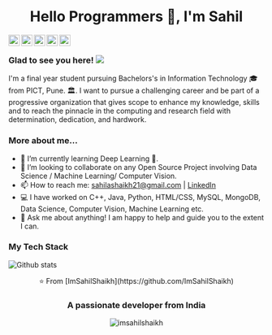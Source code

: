 <h1 align="center">Hello Programmers 👋, I'm Sahil</h1>

<a href="https://twitter.com/imsahilshaikh98">
  <img align="left" alt="Sahil's Twitter" width="22px" src="https://cdn.jsdelivr.net/npm/simple-icons@v3/icons/twitter.svg" />
</a>
<a href="https://www.linkedin.com/in/sahilshaikh21/>
  <img align="left" alt="Sahil's Linkdein" width="22px" src="https://cdn.jsdelivr.net/npm/simple-icons@v3/icons/linkedin.svg" />
</a>
<a href="https://github.com/ImSahilShaikh">
  <img align="left" alt="Sahil's Github" width="22px" src="https://cdn.jsdelivr.net/npm/simple-icons@v3/icons/github.svg" />
</a>
<a href="sahilashaikh21@gmail.com">
  <img align="left" alt="'Gmail" width="22px" src="https://cdn.jsdelivr.net/npm/simple-icons@3.1.0/icons/gmail.svg" />
</a>
<a href="https://www.facebook.com/sahilashaikh21/">
  <img align="left" alt="Sahil's Facebook" width="22px" src="https://cdn.jsdelivr.net/npm/simple-icons@v3/icons/facebook.svg" />
</a>
<a href="https://www.hackerrank.com/ImSahilShaikh">
  <img align="left" alt="Sahil's Hackerrank" width="22px" src="https://cdn.jsdelivr.net/npm/simple-icons@v3/icons/hackerrank.svg" />
</a>
<br />

### Glad to see you here! ![](https://visitor-badge.glitch.me/badge?page_id=ImSahilShaikh.ImSahilShaikh)

I'm a final year student pursuing Bachelors's in Information Technology 🎓 from PICT, Pune. 🏛. I want to pursue a challenging career and be part of a progressive organization that gives scope to enhance my knowledge, skills and to reach the pinnacle in the computing and research field with determination, dedication, and hardwork.

### More about me...

- 🌱 I’m currently learning Deep Learning 🚀.
- 👯 I’m looking to collaborate on any Open Source Project involving Data Science / Machine Learning/ Computer Vision.
- 📫 How to reach me: sahilashaikh21@gmail.com | [LinkedIn](https://www.linkedin.com/in/sahilshaikh21/)
- 💻 I have worked on C++, Java, Python, HTML/CSS, MySQL, MongoDB, Data Science, Computer Vision, Machine Learning etc.
- 💬 Ask me about anything! I am happy to help and guide you to the extent I can.

### My Tech Stack


</p>

![Github stats](https://github-readme-stats.vercel.app/api?username=ImSahilShaikh&show_icons=true&hide_border=true)

<p align ="center">
⭐️ From [ImSahilShaikh](https://github.com/ImSahilShaikh)
</p>
<h3 align="center">A passionate developer from India</h3>
<p align="center"> <img src="https://komarev.com/ghpvc/?username=imsahilshaikh" alt="imsahilshaikh" /> </p>
